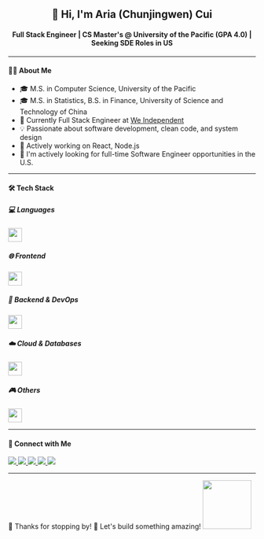 <h2 align="center">👋 Hi, I'm Aria (Chunjingwen) Cui</h2>
<h4 align="center">Full Stack Engineer | CS Master's @ University of the Pacific (GPA 4.0) | Seeking SDE Roles in US</h4>

---

#### 👩‍💻 About Me

- 🎓 M.S. in Computer Science, University of the Pacific
- 🎓 M.S. in Statistics, B.S. in Finance, University of Science and Technology of China
- 💼 Currently Full Stack Engineer at [We Independent](https://weindependent.org)
- 💡 Passionate about software development, clean code, and system design  
- 🌱 Actively working on React, Node.js
- 📌 I'm actively looking for full-time Software Engineer opportunities in the U.S. 
  
---

#### 🛠 Tech Stack

##### 💻 Languages
<p>
  <img src="https://skillicons.dev/icons?i=py,cpp,c,js,ts,java,haskell" height="28" />
</p>

##### 🌐 Frontend
<p>
  <img src="https://skillicons.dev/icons?i=react,vite,nextjs,tailwind,html,css,figma" height="28" />
</p>

##### 🔧 Backend & DevOps
<p>
  <img src="https://skillicons.dev/icons?i=nodejs,express,docker,nginx,postman,github,gitlab,git,firebase" height="28" />
</p>

##### ☁️ Cloud & Databases
<p>
  <img src="https://skillicons.dev/icons?i=aws,gcp,azure,mongodb,mysql,postgres" height="28" />
</p>

##### 🎮 Others
<p>
  <img src="https://skillicons.dev/icons?i=cypress,linux,npm,unity,matlab" height="28" />
</p>

---

#### 🧸 Connect with Me

<p>
  <a href="mailto:ccjwcui@email.com">
    <img src="https://img.shields.io/badge/Email-Aria-red?style=for-the-badge&logo=gmail&logoColor=white" />
  </a>
  <a href="https://www.linkedin.com/in/aria-ccui/">
    <img src="https://img.shields.io/badge/LinkedIn-Aria%20Cui-blue?style=for-the-badge&logo=linkedin" />
  </a>
  <a href="https://github.com/ccccjone">
    <img src="https://img.shields.io/badge/GitHub-ccccjone-181717?style=for-the-badge&logo=github" />
  </a>
  <a href="https://discordapp.com/users/ccccjone">
    <img src="https://img.shields.io/badge/Discord-ccccjone-5865F2?style=for-the-badge&logo=discord&logoColor=white" />
  </a>
  <a href="https://drive.google.com/file/d/1rFL5wrfoSdZwPOD36E3zzjyBIMeE-Bw0/view?usp=sharing" target="_blank">
  <img src="https://img.shields.io/badge/Resume-Download-green?style=for-the-badge&logo=readme&logoColor=white" />
</a>
</p>

---
<p>
  💖 Thanks for stopping by! 🐳 Let's build something amazing! 
  <img src="https://octodex.github.com/images/nyantocat.gif" height="99" >
</p>

